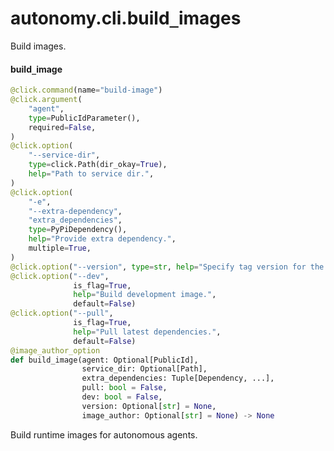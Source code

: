 <a id="autonomy.cli.build_images"></a>

# autonomy.cli.build`_`images

Build images.

<a id="autonomy.cli.build_images.build_image"></a>

#### build`_`image

```python
@click.command(name="build-image")
@click.argument(
    "agent",
    type=PublicIdParameter(),
    required=False,
)
@click.option(
    "--service-dir",
    type=click.Path(dir_okay=True),
    help="Path to service dir.",
)
@click.option(
    "-e",
    "--extra-dependency",
    "extra_dependencies",
    type=PyPiDependency(),
    help="Provide extra dependency.",
    multiple=True,
)
@click.option("--version", type=str, help="Specify tag version for the image.")
@click.option("--dev",
              is_flag=True,
              help="Build development image.",
              default=False)
@click.option("--pull",
              is_flag=True,
              help="Pull latest dependencies.",
              default=False)
@image_author_option
def build_image(agent: Optional[PublicId],
                service_dir: Optional[Path],
                extra_dependencies: Tuple[Dependency, ...],
                pull: bool = False,
                dev: bool = False,
                version: Optional[str] = None,
                image_author: Optional[str] = None) -> None
```

Build runtime images for autonomous agents.

